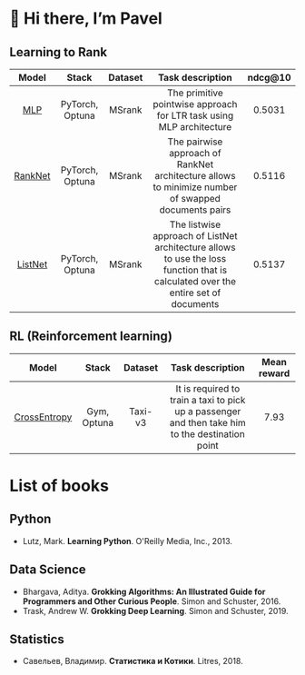 <h1>👋 Hi there, I’m Pavel</h1>

<h2>Learning to Rank</h2>

| Model      | Stack           | Dataset    | Task description                                                                                                                   | ndcg@10 |
|:----------:|:---------------:|:----------:|:----------------------------------------------------------------------------------------------------------------------------------:|:-------:|
| [MLP](https://github.com/pkshcherbakov/Data_Science/blob/main/LTR/MLP_MSRANK.ipynb)       | PyTorch, Optuna | MSrank     | The primitive pointwise approach for LTR task using MLP architecture| 0.5031                                                                            
| [RankNet](https://github.com/pkshcherbakov/Data_Science/blob/main/LTR/RankNet_MSRANK.ipynb)   | PyTorch, Optuna        | MSrank  | The pairwise approach of RankNet architecture allows to minimize number of swapped documents pairs | 0.5116
| [ListNet](https://github.com/pkshcherbakov/Data_Science/blob/main/LTR/ListNet_MSRANK.ipynb) | PyTorch, Optuna| MSrank | The listwise approach of ListNet architecture allows to use the loss function that is calculated over the entire set of documents|0.5137|
                                                                                                                
<h2>RL (Reinforcement learning)</h2>

| Model                                                                                                                   | Stack      | Dataset  | Task description                                            | Mean reward |
|:-----------------------------------------------------------------------------------------------------------------------:|:----------:|:--------:|:-----------------------------------------------------------:|:-----------:|
| [CrossEntropy](https://github.com/pkshcherbakov/Data_Science/blob/main/RL/CrossEntropy.ipynb)                           | Gym, Optuna| Taxi-v3  | It is required to train a taxi to pick up a passenger and then take him to the destination point                             | 7.93        |

# List of books
## Python
- Lutz, Mark. **Learning Python**. O'Reilly Media, Inc., 2013.

## Data Science
- Bhargava, Aditya. **Grokking Algorithms: An Illustrated Guide for Programmers and Other Curious People**. Simon and Schuster, 2016.
- Trask, Andrew W. **Grokking Deep Learning**. Simon and Schuster, 2019.

## Statistics
- Савельев, Владимир. **Статистика и Котики**. Litres, 2018.

<!---
pkshcherbakov/pkshcherbakov is a ✨ special ✨ repository because its `README.md` (this file) appears on your GitHub profile.
You can click the Preview link to take a look at your changes.
--->
